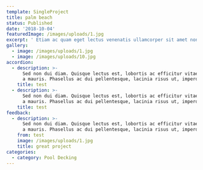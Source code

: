 ```yaml
---
template: SingleProject
title: palm beach
status: Published
date: '2018-10-04'
featuredImage: /images/uploads/1.jpg
excerpt: ' Etiam ac quam eget lectus venenatis ullamcorper sit amet non arcu. Nullam interdum arcu vitae augue pulvinar sodales. '
gallery:
  - image: /images/uploads/1.jpg
  - image: /images/uploads/10.jpg
accordion:
  - description: >-
      Sed non dui diam. Quisque lectus est, lobortis ac efficitur vitae, posuere
      a mauris. Phasellus ac dui pellentesque, lacinia risus ut, imperdiet eros.
    title: test
  - description: >-
      Sed non dui diam. Quisque lectus est, lobortis ac efficitur vitae, posuere
      a mauris. Phasellus ac dui pellentesque, lacinia risus ut, imperdiet eros.
    title: test
feedback:
  - description: >-
      Sed non dui diam. Quisque lectus est, lobortis ac efficitur vitae, posuere
      a mauris. Phasellus ac dui pellentesque, lacinia risus ut, imperdiet eros.
    from: test
    image: /images/uploads/1.jpg
    title: great project
categories:
  - category: Pool Decking
---
```


